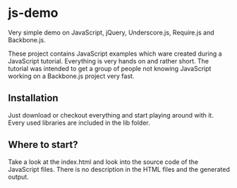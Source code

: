js-demo
=======

Very simple demo on JavaScript, jQuery, Underscore.js, Require.js and
Backbone.js.

These project contains JavaScript examples which ware created during a
JavaScript tutorial. Everything is very hands on and rather short. The tutorial
was intended to get a group of people not knowing JavaScript working on a
Backbone.js project very fast.

Installation
------------

Just download or checkout everything and start playing around with it. Every
used libraries are included in the lib folder.

Where to start?
---------------

Take a look at the index.html and look into the source code of the JavaScript
files. There is no description in the HTML files and the generated output.